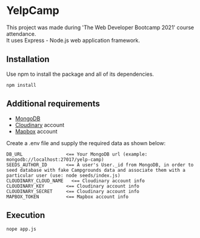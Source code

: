 # YelpCamp
This project was made during 'The Web Developer Bootcamp 2021' course attendance.\
It uses Express - Node.js web application framework.

## Installation
Use npm to install the package and all of its dependencies.
```
npm install
```

## Additional requirements
* [MongoDB](https://www.mongodb.com/)
* [Cloudinary](https://cloudinary.com/) account
* [Mapbox](https://www.mapbox.com/) account

Create a .env file and supply the required data as shown below:
```
DB_URL                <== Your MongoDB url (example: mongodb://localhost:27017/yelp-camp)
SEEDS_AUTHOR_ID       <== A user's User._id from MongoDB, in order to seed database with fake Campgrounds data and associate them with a particular user (use: node seeds/index.js)
CLOUDINARY_CLOUD_NAME	<== Cloudinary account info
CLOUDINARY_KEY        <== Cloudinary account info
CLOUDINARY_SECRET     <== Cloudinary account info
MAPBOX_TOKEN          <== Mapbox account info
```

## Execution
```
nope app.js
```
